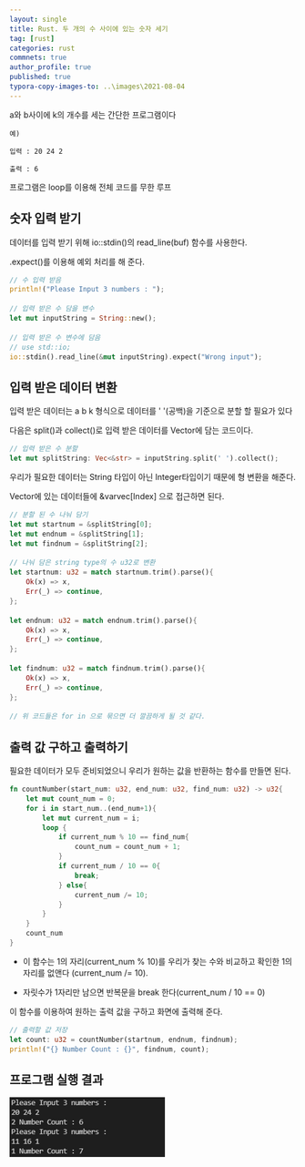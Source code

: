 ```yaml
---
layout: single
title: Rust. 두 개의 수 사이에 있는 숫자 세기
tag: [rust]
categories: rust
commnets: true
author_profile: true
published: true
typora-copy-images-to: ..\images\2021-08-04
---
```



a와 b사이에 k의 개수를 세는 간단한 프로그램이다

`예)`

`입력 : 20 24 2`

`출력 : 6`



프로그램은 loop를 이용해 전체 코드를 무한 루프



## 숫자 입력 받기

데이터를 입력 받기 위해 io::stdin()의 read_line(buf) 함수를 사용한다.

.expect()를 이용해 예외 처리를 해 준다.



```rust
// 수 입력 받음
println!("Please Input 3 numbers : ");
        
// 입력 받은 수 담을 변수
let mut inputString = String::new();

// 입력 받은 수 변수에 담음
// use std::io;
io::stdin().read_line(&mut inputString).expect("Wrong input");
```



## 입력 받은 데이터 변환

입력 받은 데이터는 a b k 형식으로 데이터를 '  '(공백)을 기준으로 분할 할 필요가 있다

다음은 split()과 collect()로 입력 받은 데이터를 Vector에 담는 코드이다.

```rust
// 입력 받은 수 분할
let mut splitString: Vec<&str> = inputString.split(' ').collect();
```



우리가 필요한 데이터는 String 타입이 아닌 Integer타입이기 때문에 형 변환을 해준다.

Vector에 있는 데이터들에 &varvec[Index] 으로 접근하면 된다. 

```rust
// 분할 된 수 나눠 담기
let mut startnum = &splitString[0];
let mut endnum = &splitString[1];
let mut findnum = &splitString[2];

// 나눠 담은 string type의 수 u32로 변환
let startnum: u32 = match startnum.trim().parse(){
    Ok(x) => x,
    Err(_) => continue,
};

let endnum: u32 = match endnum.trim().parse(){
    Ok(x) => x,
    Err(_) => continue,
};

let findnum: u32 = match findnum.trim().parse(){
    Ok(x) => x,
    Err(_) => continue,
};

// 위 코드들은 for in 으로 묶으면 더 깔끔하게 될 것 같다.
```



## 출력 값 구하고 출력하기

필요한 데이터가 모두 준비되었으니 우리가 원하는 값을 반환하는 함수를 만들면 된다.

```rust
fn countNumber(start_num: u32, end_num: u32, find_num: u32) -> u32{
    let mut count_num = 0;
    for i in start_num..(end_num+1){
        let mut current_num = i;
        loop {
            if current_num % 10 == find_num{
                count_num = count_num + 1;
            }
            if current_num / 10 == 0{
                break;
            } else{
                current_num /= 10;
            }
        }
    }
    count_num
}
```

* 이 함수는 1의 자리(current_num % 10)를 우리가 찾는 수와 비교하고 확인한 1의 자리를 없앤다 (current_num /= 10). 

* 자릿수가 1자리만 남으면 반복문을 break 한다(current_num / 10 == 0)



이 함수를 이용하여 원하는 출력 값을 구하고 화면에 출력해 준다.

```rust
// 출력할 값 저장
let count: u32 = countNumber(startnum, endnum, findnum);
println!("{} Number Count : {}", findnum, count);
```



## 프로그램 실행 결과

![image-20210804111807072](..\images\2021-08-04\image-20210804111807072.png)

